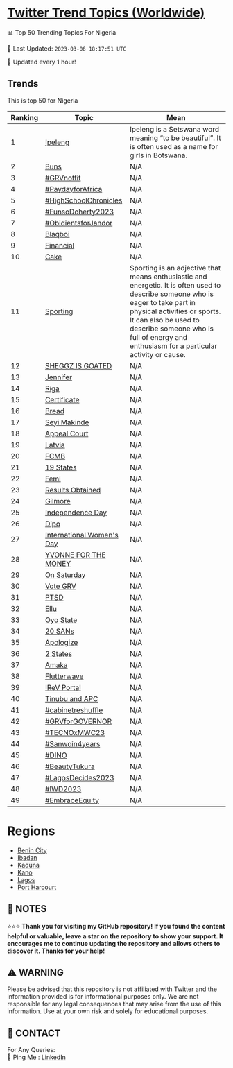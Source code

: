 [Twitter Trend Topics (Worldwide)](https://github.com/ErcinDedeoglu/Twitter-Trend-Topics)
==========


📊 Top 50 Trending Topics For Nigeria

📆 Last Updated: `2023-03-06 18:17:51 UTC`

🔧 Updated every 1 hour!


## Trends

This is top 50 for Nigeria

| Ranking | Topic | Mean |
| ------- | ------------ | ------------ |
| 1 | [Ipeleng](http://twitter.com/search?q=Ipeleng) | Ipeleng is a Setswana word meaning “to be beautiful”. It is often used as a name for girls in Botswana. |
| 2 | [Buns](http://twitter.com/search?q=Buns) | N/A |
| 3 | [#GRVnotfit](http://twitter.com/search?q=%23GRVnotfit) | N/A |
| 4 | [#PaydayforAfrica](http://twitter.com/search?q=%23PaydayforAfrica) | N/A |
| 5 | [#HighSchoolChronicles](http://twitter.com/search?q=%23HighSchoolChronicles) | N/A |
| 6 | [#FunsoDoherty2023](http://twitter.com/search?q=%23FunsoDoherty2023) | N/A |
| 7 | [#ObidientsforJandor](http://twitter.com/search?q=%23ObidientsforJandor) | N/A |
| 8 | [Blaqboi](http://twitter.com/search?q=Blaqboi) | N/A |
| 9 | [Financial](http://twitter.com/search?q=Financial) | N/A |
| 10 | [Cake](http://twitter.com/search?q=Cake) | N/A |
| 11 | [Sporting](http://twitter.com/search?q=Sporting) | Sporting is an adjective that means enthusiastic and energetic. It is often used to describe someone who is eager to take part in physical activities or sports. It can also be used to describe someone who is full of energy and enthusiasm for a particular activity or cause. |
| 12 | [SHEGGZ IS GOATED](http://twitter.com/search?q=SHEGGZ+IS+GOATED) | N/A |
| 13 | [Jennifer](http://twitter.com/search?q=Jennifer) | N/A |
| 14 | [Riga](http://twitter.com/search?q=Riga) | N/A |
| 15 | [Certificate](http://twitter.com/search?q=Certificate) | N/A |
| 16 | [Bread](http://twitter.com/search?q=Bread) | N/A |
| 17 | [Seyi Makinde](http://twitter.com/search?q=Seyi+Makinde) | N/A |
| 18 | [Appeal Court](http://twitter.com/search?q=Appeal+Court) | N/A |
| 19 | [Latvia](http://twitter.com/search?q=Latvia) | N/A |
| 20 | [FCMB](http://twitter.com/search?q=FCMB) | N/A |
| 21 | [19 States](http://twitter.com/search?q=19+States) | N/A |
| 22 | [Femi](http://twitter.com/search?q=Femi) | N/A |
| 23 | [Results Obtained](http://twitter.com/search?q=Results+Obtained) | N/A |
| 24 | [Gilmore](http://twitter.com/search?q=Gilmore) | N/A |
| 25 | [Independence Day](http://twitter.com/search?q=Independence+Day) | N/A |
| 26 | [Dipo](http://twitter.com/search?q=Dipo) | N/A |
| 27 | [International Women's Day](http://twitter.com/search?q=International+Women%27s+Day) | N/A |
| 28 | [YVONNE FOR THE MONEY](http://twitter.com/search?q=YVONNE+FOR+THE+MONEY) | N/A |
| 29 | [On Saturday](http://twitter.com/search?q=On+Saturday) | N/A |
| 30 | [Vote GRV](http://twitter.com/search?q=Vote+GRV) | N/A |
| 31 | [PTSD](http://twitter.com/search?q=PTSD) | N/A |
| 32 | [Ellu](http://twitter.com/search?q=Ellu) | N/A |
| 33 | [Oyo State](http://twitter.com/search?q=Oyo+State) | N/A |
| 34 | [20 SANs](http://twitter.com/search?q=20+SANs) | N/A |
| 35 | [Apologize](http://twitter.com/search?q=Apologize) | N/A |
| 36 | [2 States](http://twitter.com/search?q=2+States) | N/A |
| 37 | [Amaka](http://twitter.com/search?q=Amaka) | N/A |
| 38 | [Flutterwave](http://twitter.com/search?q=Flutterwave) | N/A |
| 39 | [IReV Portal](http://twitter.com/search?q=IReV+Portal) | N/A |
| 40 | [Tinubu and APC](http://twitter.com/search?q=Tinubu+and+APC) | N/A |
| 41 | [#cabinetreshuffle](http://twitter.com/search?q=%23cabinetreshuffle) | N/A |
| 42 | [#GRVforGOVERNOR](http://twitter.com/search?q=%23GRVforGOVERNOR) | N/A |
| 43 | [#TECNOxMWC23](http://twitter.com/search?q=%23TECNOxMWC23) | N/A |
| 44 | [#Sanwoin4years](http://twitter.com/search?q=%23Sanwoin4years) | N/A |
| 45 | [#DINO](http://twitter.com/search?q=%23DINO) | N/A |
| 46 | [#BeautyTukura](http://twitter.com/search?q=%23BeautyTukura) | N/A |
| 47 | [#LagosDecides2023](http://twitter.com/search?q=%23LagosDecides2023) | N/A |
| 48 | [#IWD2023](http://twitter.com/search?q=%23IWD2023) | N/A |
| 49 | [#EmbraceEquity](http://twitter.com/search?q=%23EmbraceEquity) | N/A |



# Regions

* [Benin City](</Nigeria/Benin City.md>)
* [Ibadan](</Nigeria/Ibadan.md>)
* [Kaduna](</Nigeria/Kaduna.md>)
* [Kano](</Nigeria/Kano.md>)
* [Lagos](</Nigeria/Lagos.md>)
* [Port Harcourt](</Nigeria/Port Harcourt.md>)



## 📝 NOTES

⭐⭐⭐ **Thank you for visiting my GitHub repository! If you found the content helpful or valuable, leave a star on the repository to show your support. It encourages me to continue updating the repository and allows others to discover it. Thanks for your help!**


## ⚠️ WARNING

Please be advised that this repository is not affiliated with Twitter and the information provided is for informational purposes only. We are not responsible for any legal consequences that may arise from the use of this information. Use at your own risk and solely for educational purposes.


## 📨 CONTACT

 For Any Queries:  
            🏓 Ping Me : [LinkedIn](https://www.linkedin.com/in/ercindedeoglu/)
